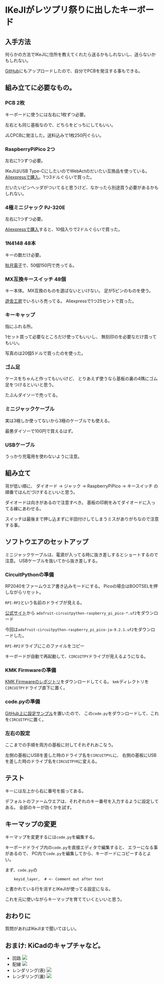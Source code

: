 # IKeJIがレツプリ祭りに出したキーボード

## 入手方法

何らかの方法でIKeJIに住所を教えてくれたら送るかもしれないし、送らないかもしれない。

[GitHub](https://github.com/ikeji/ikejisplit/tree/main)にもアップロードしたので、自分でPCBを発注する事もできる。

## 組み立てに必要なもの。

### PCB 2枚

キーボードに使うには左右に1枚ずつ必要。

左右とも同じ基板なので、どちらをどっちにしてもいい。

JLCPCBに発注した。送料込みで1枚250円ぐらい。

### RaspberryPiPico 2つ

左右に1つずつ必要。

IKeJIはUSB Type-CにしたいのでWebActのだいたい互換品を使っている。
[Aliexpressで購入](https://ja.aliexpress.com/item/1005003708090298.html)。1つ3ドルぐらいで買った。

だいたいピンヘッダがついてると思うけど、なかったら別途買う必要があるかもしれない。

### 4極ミニジャック PJ-320E

左右に1つずつ必要。

[Aliexpressで購入](https://ja.aliexpress.com/item/1711810776.html)すると、10個入りで2ドルぐらいで買った。


### 1N4148 48本

キーの数だけ必要。

[秋月電子](https://akizukidenshi.com/catalog/g/g100941/)で、50個150円で売ってる。

### MX互換キースイッチ 48個

キー本体。
MX互換のものを選ばないといけない。
足が5ピンのものを使う。

[遊舎工房](https://shop.yushakobo.jp/collections/all-switches)でいろいろ売ってる。
Aliexpressで1つ25セントで買った。

### キーキャップ

指にふれる所。

1セット買って必要なところだけ使ってもいいし、
無刻印のを必要なだけ買ってもいい。

写真のは20個5ドルで買ったのを使った。

### ゴム足

ケースをちゃんと作ってもいいけど、
とりあえず使うなら基板の裏の4隅にゴム足をつけるといいと思う。

たぶんダイソーで売ってる。

### ミニジャックケーブル

実は3極しか使ってないから3極のケーブルでも使える。

最悪ダイソーで100円で買えるはず。

### USBケーブル

うっかり充電用を使わないように注意。

## 組み立て

背が低い順に、
ダイオード -> ジャック -> RaspberryPiPico -> キースイッチ
の順番ではんだづけするといいと思う。

ダイオードは向きがあるので注意すべき。
基板の印刷をみてダイオードに入ってる線にあわせる。

スイッチは最後まで押し込まずに半田付けしてしまうミスがありがちなので注意する事。

## ソフトウエアのセットアップ

ミニジャックケーブルは、電源が入ってる時に抜き差しするとショートするので注意。
USBケーブルを抜いてから抜き差しする。

### CircuitPythonの準備

RP2040をファームウエア書き込みモードにする。
Picoの場合はBOOTSELを押しながらリセット。

`RPI-RP2`という名前のドライブが見える。

[公式サイト](https://circuitpython.org/board/raspberry_pi_pico/)から
`adafruit-circuitpython-raspberry_pi_pico-*.uf2`をダウンロード

今回は`adafruit-circuitpython-raspberry_pi_pico-ja-9.2.1.uf2`をダウンロードした。

`RPI-RP2`ドライブにこのファイルをコピー

キーボードが自動で再起動して、`CIRCUITPY`ドライブが見えるようになる。

### KMK Firmwareの準備

[KMK Firmwareのレポジトリ](https://github.com/KMKfw/kmk_firmware)をダウンロードしてくる。
`kmk`ディレクトリを`CIRCUITPY`ドライブ直下に置く。

### code.pyの準備

[GitHub上に設定サンプル](https://raw.githubusercontent.com/ikeji/ikejisplit/refs/heads/main/firmware/code.py)を置いたので、
この`code.py`をダウンロードして、これを`CIRCUITPY`に置く。

### 左右の設定

ここまでの手順を両方の基板に対してそれぞれおこなう。

左側の基板にUSBを差した時のドライブ名を`CIRCUITPYL`に、
右側の基板にUSBを差した時のドライブ名を`CIRCUITPYR`に変える。

## テスト

キーには左上から右に番号を振ってある。

デフォルトのファームウエアは、それぞれのキー番号を入力するように設定してある。
全部のキーが効くかを試す。

## キーマップの変更

キーマップを変更するには`code.py`を編集する。

キーボードドライブ内の`code.py`を直接エディタで編集すると、
エラーになる事があるので、
PC内で`code.py`を編集してから、キーボードにコピーするとよい。

まず、`code.py`の
```
    keyid_layer,  # <- Comment out after test
```
と書かれている行を消すとIKeJIが使ってる設定になる。

これを元に使いながらキーマップを育てていくといいと思う。

## おわりに

質問があればIKeJIまで聞いてほしい。

## おまけ: KiCadのキャプチャなど。

- 回路 ![](https://uploader.apps.ikeji.ma/file/a07eab9031fea238aeac856a8b44b49b/20250108194348.png)
- 配線 ![](https://uploader.apps.ikeji.ma/file/ac21bd73bdc5f890098420a21f32ddca/20250108194409.png)
- レンダリング(表) ![](https://uploader.apps.ikeji.ma/file/d8eff8ab132c8f1feff5efa4f6e674ff/20250108194425.png)
- レンダリング(裏) ![](https://uploader.apps.ikeji.ma/file/aefda3265f61962098edbf6da03b80c4/20250108194813.png)
